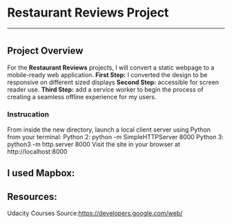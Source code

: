 # Restaurant Reviews Project
---
#
## Project Overview

For the **Restaurant Reviews** projects, I will  convert a static webpage to a mobile-ready web application.
  **First Step:** I converted the design to be responsive on different sized displays
  **Second Step:** accessible for screen reader use.
  **Third Step:** add a service worker to begin the process of creating a seamless offline experience for my users.

### Instrucation

From inside the new directory, launch a local client server using Python from your terminal: 
Python 2: python -m SimpleHTTPServer 8000 
Python 3: python3 -m http.server 8000
Visit the site in your browser at http://localhost:8000

## I used Mapbox:

## Resources:
Udacity Courses
Source:https://developers.google.com/web/


